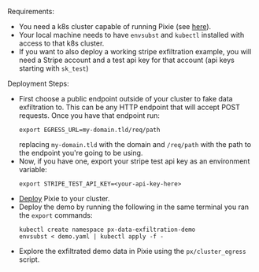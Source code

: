 Requirements:
  - You need a k8s cluster capable of running Pixie (see [here](https://docs.px.dev/installing-pixie/)).
  - Your local machine needs to have `envsubst` and `kubectl` installed with access to that k8s cluster.
  - If you want to also deploy a working stripe exfiltration example, you will need a Stripe account and a test api key for that account (api keys starting with `sk_test`)

Deployment Steps:
- First choose a public endpoint outside of your cluster to fake data exfiltration to. This can be any HTTP endpoint that will accept POST requests. Once you have that endpoint run:
  ```
  export EGRESS_URL=my-domain.tld/req/path
  ```
  replacing `my-domain.tld` with the domain and `/req/path` with the path to the endpoint you're going to be using.
- Now, if you have one, export your stripe test api key as an environment variable:
  ```
  export STRIPE_TEST_API_KEY=<your-api-key-here>
  ```
- [Deploy](https://docs.px.dev/installing-pixie/install-guides/community-cloud-for-pixie#4.-deploy-pixie) Pixie to your cluster.
- Deploy the demo by running the following in the same terminal you ran the `export` commands:
  ```
  kubectl create namespace px-data-exfiltration-demo
  envsubst < demo.yaml | kubectl apply -f -
  ```
- Explore the exfiltrated demo data in Pixie using the `px/cluster_egress` script.
